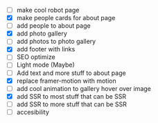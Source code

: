
- [ ] make cool robot page
- [x] make people cards for about page
- [ ] add people to about page
- [x] add photo gallery
- [ ] add photos to photo gallery
- [x] add footer with links
- [ ] SEO optimize
- [ ] Light mode (Maybe)
- [ ] Add text and more stuff to about page
- [x] replace framer-motion with motion
- [ ] add cool animation to gallery hover over image
- [x] add SSR to most stuff that can be SSR
- [ ] add SSR to more stuff that can be SSR
- [ ] accesibility